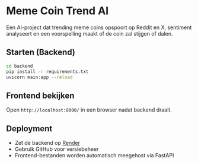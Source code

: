 # Meme Coin Trend AI
Een AI-project dat trending meme coins opspoort op Reddit en X, sentiment analyseert en een voorspelling maakt of de coin zal stijgen of dalen.

## Starten (Backend)
```bash
cd backend
pip install -r requirements.txt
uvicorn main:app --reload
```

## Frontend bekijken
Open `http://localhost:8000/` in een browser nadat backend draait.

## Deployment
- Zet de backend op [Render](https://render.com)
- Gebruik GitHub voor versiebeheer
- Frontend-bestanden worden automatisch meegehost via FastAPI